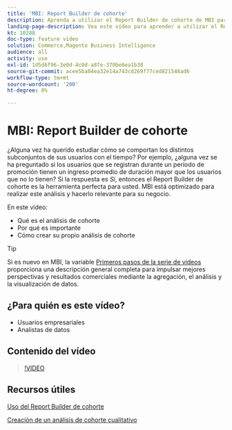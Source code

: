 ```yaml
---
title: 'MBI: Report Builder de cohorte'
description: Aprenda a utilizar el Report Builder de cohorte de MBI para crear informes y análisis optimizados que sean relevantes para su negocio.
landing-page-description: Vea este vídeo para aprender a utilizar el Report Builder de cohorte de MBI para crear informes y análisis optimizados que sean relevantes para su negocio.
kt: 10288
doc-type: feature video
solution: Commerce,Magento Business Intelligence
audience: all
activity: use
exl-id: 1d5d6f96-3e0d-4c0d-a8fe-370be6ea1b38
source-git-commit: acee5ba84ea32e14a743cd269f77ced821548ad6
workflow-type: tm+mt
source-wordcount: '200'
ht-degree: 0%

---
```


# MBI: Report Builder de cohorte

¿Alguna vez ha querido estudiar cómo se comportan los distintos subconjuntos de sus usuarios con el tiempo? Por ejemplo, ¿alguna vez se ha preguntado si los usuarios que se registran durante un período de promoción tienen un ingreso promedio de duración mayor que los usuarios que no lo tienen? Si la respuesta es _Sí_, entonces el Report Builder de cohorte es la herramienta perfecta para usted. MBI está optimizado para realizar este análisis y hacerlo relevante para su negocio.

En este vídeo:

- Qué es el análisis de cohorte
- Por qué es importante
- Cómo crear su propio análisis de cohorte

>[!TIP]
>
>Si es nuevo en MBI, la variable [Primeros pasos de la serie de vídeos](1-overview.md) proporciona una descripción general completa para impulsar mejores perspectivas y resultados comerciales mediante la agregación, el análisis y la visualización de datos.

## ¿Para quién es este vídeo?

- Usuarios empresariales
- Analistas de datos

## Contenido del vídeo

>[!VIDEO](https://video.tv.adobe.com/v/342407?quality=12&learn=on)

## Recursos útiles

[Uso del Report Builder de cohorte](https://docs.magento.com/mbi/data-analyst/dev-reports/cohort-rpt-bldr.html)

[Creación de un análisis de cohorte cualitativo](https://docs.magento.com/mbi/data-analyst/dev-reports/create-qual-cohort-analysis.html)

